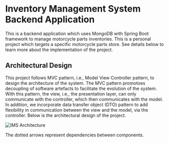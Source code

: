 # Inventory Management System Backend Application

This is a backend application which uses MongoDB with Spring Boot framework to manage motorcycle parts inventories. This is a personal project which targets a specific motorcycle parts store. See details below to learn more about the implementation of the project.

## Architectural Design
This project follows MVC pattern, i.e., Model View Controller pattern, to design the architecture of the system. The MVC pattern promotoes decoupling of software artefacts to facilitate the evolution of the system. With this pattern, the view, i.e., the presentation layer, can only communicate with the controller, which then communicates with the model. In addition, we incorporate data transfer object (DTO) pattern to add flexibility in communication between the view and the model, via the controller. Below is the architectural design of the project.


![IMS Architecture](https://user-images.githubusercontent.com/24963911/215000532-7f4111ae-b0a3-4206-9a39-b66488a0f3ab.png)

The dotted arrows represent dependencies between components.
